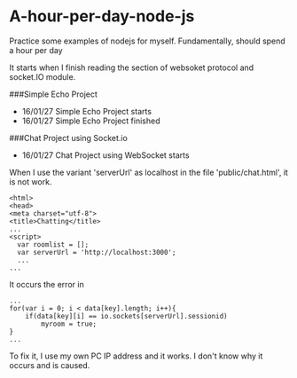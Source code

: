 # A-hour-per-day-node-js
Practice some examples of nodejs for myself. Fundamentally, should spend a hour per day 

It starts when I finish reading the section of websoket protocol and socket.IO module.

###Simple Echo Project
 * 16/01/27 Simple Echo Project starts
 * 16/01/27 Simple Echo Project finished

###Chat Project using Socket.io
 * 16/01/27 Chat Project using WebSocket starts

When I use the variant 'serverUrl' as localhost in the file 'public/chat.html',
it is not work.

    <html>
    <head>
    <meta charset="utf-8">
    <title>Chatting</title>
    ...
    <script>
      var roomlist = [];
      var serverUrl = 'http://localhost:3000';
      ...
    ...

It occurs the error in

    ...
    for(var i = 0; i < data[key].length; i++){
        if(data[key][i] == io.sockets[serverUrl].sessionid)
            myroom = true;
    }
    ...

To fix it, I use my own PC IP address and it works. I don't know why it occurs and is caused.
